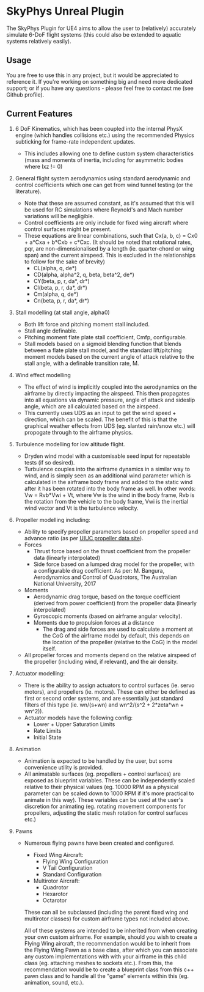 SkyPhys Unreal Plugin
=====================

The SkyPhys Plugin for UE4 aims to allow the user to (relatively) accurately simulate 6-DoF flight systems (this could also be extended to aquatic systems relatively easily).

Usage
-----

You are free to use this in any project, but it would be appreciated to reference it. If you're working on something big and need more dedicated support; or if you have any questions - please feel free to contact me (see Github profile).

Current Features
----------------

1. 6 DoF Kinematics, which has been coupled into the internal PhysX engine (which handles collisions etc.) using the recommended Physics subticking for frame-rate independent updates.
    * This includes allowing one to define custom system characteristics (mass and moments of inertia, including for asymmetric bodies where Ixz != 0)

1. General flight system aerodynamics using standard aerodynamic and control coefficients which one can get from wind tunnel testing (or the literature).
    * Note that these are assumed constant, as it's assumed that this will be used for RC simulations where Reynold's and Mach number variations will be negligible.
    * Control coefficients are only include for fixed wing aircraft where control surfaces might be present.
    * These equations are linear combinations, such that Cx(a, b, c) = Cx0 + a\*Cxa + b\*Cxb + c\*Cxc. (It should be noted that rotational rates, pqr, are non-dimensionalised by a length (ie. quarter-chord or wing span) and the current airspeed. This is excluded in the relationships to follow for the sake of brevity)
        * CL(alpha, q, de*)
        * CD(alpha, alpha^2, q, beta, beta^2, de*)
        * CY(beta, p, r, da*, dr*)
        * Cl(beta, p, r, da*, dr*)
        * Cm(alpha, q, de*)
        * Cn(beta, p, r, da*, dr*)

1. Stall modelling (at stall angle, alpha0)
    * Both lift force and pitching moment stall included.
    * Stall angle definable.
    * Pitching moment flate plate stall coefficient, Cmfp, configurable.
    * Stall models based on a sigmoid blending function that blends between a flate plate stall model, and the standard lift/pitching moment models based on the current angle of attack relative to the stall angle, with a definable transition rate, M.

1. Wind effect modelling 
    * The effect of wind is implicitly coupled into the aerodynamics on the airframe by directly impacting the airspeed. This then propagates into all equations via dynamic pressure, angle of attack and sideslip angle, which are all calculated based on the airspeed.
    * This currently uses UDS as an input to get the wind speed + direction, which can be scaled. The benefit of this is that the graphical weather effects from UDS (eg. slanted rain/snow etc.) will propogate through to the airframe physics.

1. Turbulence modelling for low altitude flight.

    * Dryden wind model with a customisable seed input for repeatable tests (if so desired).
    * Turbulence couples into the airframe dynamics in a similar way to wind, and is simply seen as an additional wind parameter which is calculated in the airframe body frame and added to the static wind after it has been rotated into the body frame as well. In other words: Vw = Rvb*Vwi + Vt, where Vw is the wind in the body frame, Rvb is the rotation from the vehicle to the body frame, Vwi is the inertial wind vector and Vt is the turbulence velocity.

1. Propeller modelling including:

    * Ability to specify propeller parameters based on propeller speed and advance ratio (as per [UIUC propeller data site](https://m-selig.ae.illinois.edu/props/propDB.html)).
    * Forces 
        * Thrust force based on the thrust coefficient from the propeller data (linearly interpolated)
        * Side force based on a lumped drag model for the propeller, with a configurable drag coefficient. As per: M. Bangura, Aerodynamics and Control of Quadrotors, The Australian National University, 2017
    * Moments 
        * Aerodynamic drag torque, based on the torque coefficient (derived from power coefficient) from the propeller data (linearly interpolated)
        * Gyroscopic moments (based on airframe angular velocity).
        * Moments due to propulsion forces at a distance
            * The drag and side forces are used to calculate a moment at the CoG of the airframe model by default, this depends on the location of the propeller (relative to the CoG) in the model itself.
    * All propeller forces and moments depend on the relative airspeed of the propeller (including wind, if relevant), and the air density.

1. Actuator modelling:

    * There is the ability to assign actuators to control surfaces (ie. servo motors), and propellers (ie. motors). These can either be defined as first or second order systems, and are essentially just standard filters of this type (ie. wn/(s+wn) and wn^2/(s^2 + 2\*zeta\*wn + wn^2)).
    * Actuator models have the following config:
        * Lower + Upper Saturation Limits
        * Rate Limits
        * Initial State

1. Animation

    * Animation is expected to be handled by the user, but some convenience utility is provided.
    * All animatable surfaces (eg. propellers + control surfaces) are exposed as blueprint variables. These can be independently scaled relative to their physical values (eg. 10000 RPM as a physical parameter can be scaled down to 1000 RPM if it's more practical to animate in this way). These variables can be used at the user's discretion for animating (eg. rotating movement components for propellers, adjusting the static mesh rotation for control surfaces etc.)

1. Pawns

    * Numerous flying pawns have been created and configured.

        * Fixed Wing Aircraft:
            * Flying Wing Configuration
            * V Tail Configuration
            * Standard Configuration
        * Multirotor Aircraft:
            * Quadrotor
            * Hexarotor
            * Octarotor

        These can all be subclassed (including the parent fixed wing and multirotor classes) for custom airframe types not included above.
        
        All of these systems are intended to be inherited from when creating your own custom airframe. For example, should you wish to create a Flying Wing aircraft, the recommendation would be to inherit from the Flying Wing Pawn as a base class, after which you can associate any custom implementations with with your airframe in this child class (eg. attaching meshes to sockets etc.). From this, the recommendation would be to create a blueprint class from this c++ pawn class and to handle all the "game" elements within this (eg. animation, sound, etc.).
    
